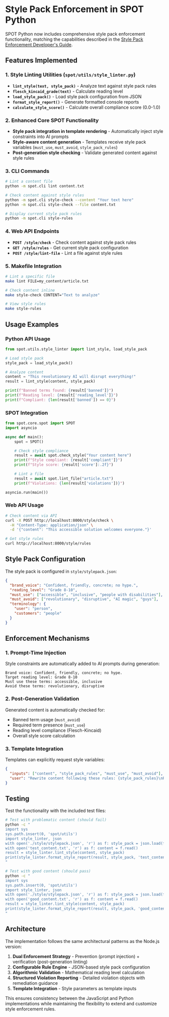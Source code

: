 # Style Pack Enforcement in SPOT Python

SPOT Python now includes comprehensive style pack enforcement functionality, matching the capabilities described in the [Style Pack Enforcement Developer's Guide](../spot-toolkit/docs/STYLE_PACK_ENFORCEMENT.md).

## Features Implemented

### 1. Style Linting Utilities (`spot/utils/style_linter.py`)

- **`lint_style(text, style_pack)`** - Analyze text against style pack rules
- **`flesch_kincaid_grade(text)`** - Calculate reading level
- **`load_style_pack()`** - Load style pack configuration from JSON
- **`format_style_report()`** - Generate formatted console reports
- **`calculate_style_score()`** - Calculate overall compliance score (0.0-1.0)

### 2. Enhanced Core SPOT Functionality

- **Style pack integration in template rendering** - Automatically inject style constraints into AI prompts
- **Style-aware content generation** - Templates receive style pack variables (`must_use`, `must_avoid`, `style_pack_rules`)
- **Post-generation style checking** - Validate generated content against style rules

### 3. CLI Commands

```bash
# Lint a content file
python -m spot.cli lint content.txt

# Check content against style rules
python -m spot.cli style-check --content "Your text here"
python -m spot.cli style-check --file content.txt

# Display current style pack rules
python -m spot.cli style-rules
```

### 4. Web API Endpoints

- **`POST /style/check`** - Check content against style pack rules
- **`GET /style/rules`** - Get current style pack configuration
- **`POST /style/lint-file`** - Lint a file against style rules

### 5. Makefile Integration

```bash
# Lint a specific file
make lint FILE=my_content/article.txt

# Check content inline
make style-check CONTENT="Text to analyze"

# View style rules
make style-rules
```

## Usage Examples

### Python API Usage

```python
from spot.utils.style_linter import lint_style, load_style_pack

# Load style pack
style_pack = load_style_pack()

# Analyze content
content = "This revolutionary AI will disrupt everything!"
result = lint_style(content, style_pack)

print(f"Banned terms found: {result['banned']}")
print(f"Reading level: {result['reading_level']}")
print(f"Compliant: {len(result['banned']) == 0}")
```

### SPOT Integration

```python
from spot.core.spot import SPOT
import asyncio

async def main():
    spot = SPOT()

    # Check style compliance
    result = await spot.check_style("Your content here")
    print(f"Style compliant: {result['compliant']}")
    print(f"Style score: {result['score']:.2f}")

    # Lint a file
    result = await spot.lint_file("article.txt")
    print(f"Violations: {len(result['violations'])}")

asyncio.run(main())
```

### Web API Usage

```bash
# Check content via API
curl -X POST http://localhost:8000/style/check \
  -H "Content-Type: application/json" \
  -d '{"content": "This accessible solution welcomes everyone."}'

# Get style rules
curl http://localhost:8000/style/rules
```

## Style Pack Configuration

The style pack is configured in `style/stylepack.json`:

```json
{
  "brand_voice": "Confident, friendly, concrete; no hype.",
  "reading_level": "Grade 8-10",
  "must_use": ["accessible", "inclusive", "people with disabilities"],
  "must_avoid": ["revolutionary", "disruptive", "AI magic", "guys"],
  "terminology": {
    "user": "person",
    "customers": "people"
  }
}
```

## Enforcement Mechanisms

### 1. Prompt-Time Injection

Style constraints are automatically added to AI prompts during generation:

```
Brand voice: Confident, friendly, concrete; no hype.
Target reading level: Grade 8-10
Must use these terms: accessible, inclusive
Avoid these terms: revolutionary, disruptive
```

### 2. Post-Generation Validation

Generated content is automatically checked for:

- Banned term usage (`must_avoid`)
- Required term presence (`must_use`)
- Reading level compliance (Flesch-Kincaid)
- Overall style score calculation

### 3. Template Integration

Templates can explicitly request style variables:

```json
{
  "inputs": ["content", "style_pack_rules", "must_use", "must_avoid"],
  "user": "Rewrite content following these rules: {style_pack_rules}\nRequired: {must_use}\nAvoid: {must_avoid}"
}
```

## Testing

Test the functionality with the included test files:

```bash
# Test with problematic content (should fail)
python -c "
import sys
sys.path.insert(0, 'spot/utils')
import style_linter, json
with open('./style/stylepack.json', 'r') as f: style_pack = json.load(f)
with open('test_content.txt', 'r') as f: content = f.read()
result = style_linter.lint_style(content, style_pack)
print(style_linter.format_style_report(result, style_pack, 'test_content.txt'))
"

# Test with good content (should pass)
python -c "
import sys
sys.path.insert(0, 'spot/utils')
import style_linter, json
with open('./style/stylepack.json', 'r') as f: style_pack = json.load(f)
with open('good_content.txt', 'r') as f: content = f.read()
result = style_linter.lint_style(content, style_pack)
print(style_linter.format_style_report(result, style_pack, 'good_content.txt'))
"
```

## Architecture

The implementation follows the same architectural patterns as the Node.js version:

1. **Dual Enforcement Strategy** - Prevention (prompt injection) + verification (post-generation linting)
2. **Configurable Rule Engine** - JSON-based style pack configuration
3. **Algorithmic Validation** - Mathematical reading level calculation
4. **Structured Violation Reporting** - Detailed violation objects with remediation guidance
5. **Template Integration** - Style parameters as template inputs

This ensures consistency between the JavaScript and Python implementations while maintaining the flexibility to extend and customize style enforcement rules.
